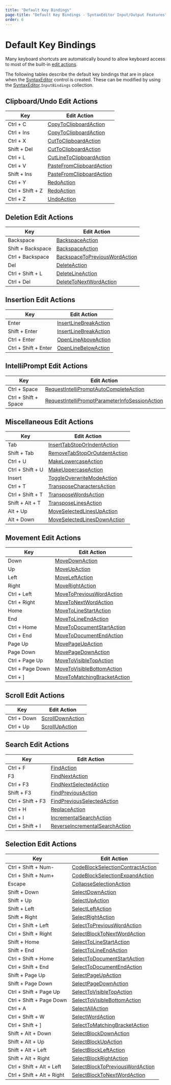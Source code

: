 ```yaml
---
title: "Default Key Bindings"
page-title: "Default Key Bindings - SyntaxEditor Input/Output Features"
order: 6
---
```

# Default Key Bindings

Many keyboard shortcuts are automatically bound to allow keyboard access to most of the built-in [edit actions](edit-actions.md).

The following tables describe the default key bindings that are in place when the [SyntaxEditor](xref:ActiproSoftware.UI.WinForms.Controls.SyntaxEditor.SyntaxEditor) control is created.  These can be modified by using the [SyntaxEditor](xref:ActiproSoftware.UI.WinForms.Controls.SyntaxEditor.SyntaxEditor).`InputBindings` collection.

## Clipboard/Undo Edit Actions

| Key | Edit Action |
|-----|-----|
| Ctrl + C | [CopyToClipboardAction](xref:ActiproSoftware.UI.WinForms.Controls.SyntaxEditor.EditActions.CopyToClipboardAction) |
| Ctrl + Ins | [CopyToClipboardAction](xref:ActiproSoftware.UI.WinForms.Controls.SyntaxEditor.EditActions.CopyToClipboardAction) |
| Ctrl + X | [CutToClipboardAction](xref:ActiproSoftware.UI.WinForms.Controls.SyntaxEditor.EditActions.CutToClipboardAction) |
| Shift + Del | [CutToClipboardAction](xref:ActiproSoftware.UI.WinForms.Controls.SyntaxEditor.EditActions.CutToClipboardAction) |
| Ctrl + L | [CutLineToClipboardAction](xref:ActiproSoftware.UI.WinForms.Controls.SyntaxEditor.EditActions.CutLineToClipboardAction) |
| Ctrl + V | [PasteFromClipboardAction](xref:ActiproSoftware.UI.WinForms.Controls.SyntaxEditor.EditActions.PasteFromClipboardAction) |
| Shift + Ins | [PasteFromClipboardAction](xref:ActiproSoftware.UI.WinForms.Controls.SyntaxEditor.EditActions.PasteFromClipboardAction) |
| Ctrl + Y | [RedoAction](xref:ActiproSoftware.UI.WinForms.Controls.SyntaxEditor.EditActions.RedoAction) |
| Ctrl + Shift + Z | [RedoAction](xref:ActiproSoftware.UI.WinForms.Controls.SyntaxEditor.EditActions.RedoAction) |
| Ctrl + Z | [UndoAction](xref:ActiproSoftware.UI.WinForms.Controls.SyntaxEditor.EditActions.UndoAction) |

## Deletion Edit Actions

| Key | Edit Action |
|-----|-----|
| Backspace | [BackspaceAction](xref:ActiproSoftware.UI.WinForms.Controls.SyntaxEditor.EditActions.BackspaceAction) |
| Shift + Backspace | [BackspaceAction](xref:ActiproSoftware.UI.WinForms.Controls.SyntaxEditor.EditActions.BackspaceAction) |
| Ctrl + Backspace | [BackspaceToPreviousWordAction](xref:ActiproSoftware.UI.WinForms.Controls.SyntaxEditor.EditActions.BackspaceToPreviousWordAction) |
| Del | [DeleteAction](xref:ActiproSoftware.UI.WinForms.Controls.SyntaxEditor.EditActions.DeleteAction) |
| Ctrl + Shift + L | [DeleteLineAction](xref:ActiproSoftware.UI.WinForms.Controls.SyntaxEditor.EditActions.DeleteLineAction) |
| Ctrl + Del | [DeleteToNextWordAction](xref:ActiproSoftware.UI.WinForms.Controls.SyntaxEditor.EditActions.DeleteToNextWordAction) |

## Insertion Edit Actions

| Key | Edit Action |
|-----|-----|
| Enter | [InsertLineBreakAction](xref:ActiproSoftware.UI.WinForms.Controls.SyntaxEditor.EditActions.InsertLineBreakAction) |
| Shift + Enter | [InsertLineBreakAction](xref:ActiproSoftware.UI.WinForms.Controls.SyntaxEditor.EditActions.InsertLineBreakAction) |
| Ctrl + Enter | [OpenLineAboveAction](xref:ActiproSoftware.UI.WinForms.Controls.SyntaxEditor.EditActions.OpenLineAboveAction) |
| Ctrl + Shift + Enter | [OpenLineBelowAction](xref:ActiproSoftware.UI.WinForms.Controls.SyntaxEditor.EditActions.OpenLineBelowAction) |

## IntelliPrompt Edit Actions

| Key | Edit Action |
|-----|-----|
| Ctrl + Space | [RequestIntelliPromptAutoCompleteAction](xref:ActiproSoftware.UI.WinForms.Controls.SyntaxEditor.EditActions.RequestIntelliPromptAutoCompleteAction) |
| Ctrl + Shift + Space | [RequestIntelliPromptParameterInfoSessionAction](xref:ActiproSoftware.UI.WinForms.Controls.SyntaxEditor.EditActions.RequestIntelliPromptParameterInfoSessionAction) |

## Miscellaneous Edit Actions

| Key | Edit Action |
|-----|-----|
| Tab | [InsertTabStopOrIndentAction](xref:ActiproSoftware.UI.WinForms.Controls.SyntaxEditor.EditActions.InsertTabStopOrIndentAction) |
| Shift + Tab | [RemoveTabStopOrOutdentAction](xref:ActiproSoftware.UI.WinForms.Controls.SyntaxEditor.EditActions.RemoveTabStopOrOutdentAction) |
| Ctrl + U | [MakeLowercaseAction](xref:ActiproSoftware.UI.WinForms.Controls.SyntaxEditor.EditActions.MakeLowercaseAction) |
| Ctrl + Shift + U | [MakeUppercaseAction](xref:ActiproSoftware.UI.WinForms.Controls.SyntaxEditor.EditActions.MakeUppercaseAction) |
| Insert | [ToggleOverwriteModeAction](xref:ActiproSoftware.UI.WinForms.Controls.SyntaxEditor.EditActions.ToggleOverwriteModeAction) |
| Ctrl + T | [TransposeCharactersAction](xref:ActiproSoftware.UI.WinForms.Controls.SyntaxEditor.EditActions.TransposeCharactersAction) |
| Ctrl + Shift + T | [TransposeWordsAction](xref:ActiproSoftware.UI.WinForms.Controls.SyntaxEditor.EditActions.TransposeWordsAction) |
| Shift + Alt + T | [TransposeLinesAction](xref:ActiproSoftware.UI.WinForms.Controls.SyntaxEditor.EditActions.TransposeLinesAction) |
| Alt + Up | [MoveSelectedLinesUpAction](xref:ActiproSoftware.UI.WinForms.Controls.SyntaxEditor.EditActions.MoveSelectedLinesUpAction) |
| Alt + Down | [MoveSelectedLinesDownAction](xref:ActiproSoftware.UI.WinForms.Controls.SyntaxEditor.EditActions.MoveSelectedLinesDownAction) |

## Movement Edit Actions

| Key | Edit Action |
|-----|-----|
| Down | [MoveDownAction](xref:ActiproSoftware.UI.WinForms.Controls.SyntaxEditor.EditActions.MoveDownAction) |
| Up  | [MoveUpAction](xref:ActiproSoftware.UI.WinForms.Controls.SyntaxEditor.EditActions.MoveUpAction) |
| Left | [MoveLeftAction](xref:ActiproSoftware.UI.WinForms.Controls.SyntaxEditor.EditActions.MoveLeftAction) |
| Right | [MoveRightAction](xref:ActiproSoftware.UI.WinForms.Controls.SyntaxEditor.EditActions.MoveRightAction) |
| Ctrl + Left | [MoveToPreviousWordAction](xref:ActiproSoftware.UI.WinForms.Controls.SyntaxEditor.EditActions.MoveToPreviousWordAction) |
| Ctrl + Right | [MoveToNextWordAction](xref:ActiproSoftware.UI.WinForms.Controls.SyntaxEditor.EditActions.MoveToNextWordAction) |
| Home | [MoveToLineStartAction](xref:ActiproSoftware.UI.WinForms.Controls.SyntaxEditor.EditActions.MoveToLineStartAction) |
| End | [MoveToLineEndAction](xref:ActiproSoftware.UI.WinForms.Controls.SyntaxEditor.EditActions.MoveToLineEndAction) |
| Ctrl + Home | [MoveToDocumentStartAction](xref:ActiproSoftware.UI.WinForms.Controls.SyntaxEditor.EditActions.MoveToDocumentStartAction) |
| Ctrl + End | [MoveToDocumentEndAction](xref:ActiproSoftware.UI.WinForms.Controls.SyntaxEditor.EditActions.MoveToDocumentEndAction) |
| Page Up | [MovePageUpAction](xref:ActiproSoftware.UI.WinForms.Controls.SyntaxEditor.EditActions.MovePageUpAction) |
| Page Down | [MovePageDownAction](xref:ActiproSoftware.UI.WinForms.Controls.SyntaxEditor.EditActions.MovePageDownAction) |
| Ctrl + Page Up | [MoveToVisibleTopAction](xref:ActiproSoftware.UI.WinForms.Controls.SyntaxEditor.EditActions.MoveToVisibleTopAction) |
| Ctrl + Page Down | [MoveToVisibleBottomAction](xref:ActiproSoftware.UI.WinForms.Controls.SyntaxEditor.EditActions.MoveToVisibleBottomAction) |
| Ctrl + ] | [MoveToMatchingBracketAction](xref:ActiproSoftware.UI.WinForms.Controls.SyntaxEditor.EditActions.MoveToMatchingBracketAction) |

## Scroll Edit Actions

| Key | Edit Action |
|-----|-----|
| Ctrl + Down | [ScrollDownAction](xref:ActiproSoftware.UI.WinForms.Controls.SyntaxEditor.EditActions.ScrollDownAction) |
| Ctrl + Up | [ScrollUpAction](xref:ActiproSoftware.UI.WinForms.Controls.SyntaxEditor.EditActions.ScrollUpAction) |

## Search Edit Actions

| Key | Edit Action |
|-----|-----|
| Ctrl + F | [FindAction](xref:ActiproSoftware.UI.WinForms.Controls.SyntaxEditor.EditActions.FindAction) |
| F3  | [FindNextAction](xref:ActiproSoftware.UI.WinForms.Controls.SyntaxEditor.EditActions.FindNextAction) |
| Ctrl + F3 | [FindNextSelectedAction](xref:ActiproSoftware.UI.WinForms.Controls.SyntaxEditor.EditActions.FindNextSelectedAction) |
| Shift + F3 | [FindPreviousAction](xref:ActiproSoftware.UI.WinForms.Controls.SyntaxEditor.EditActions.FindPreviousAction) |
| Ctrl + Shift + F3 | [FindPreviousSelectedAction](xref:ActiproSoftware.UI.WinForms.Controls.SyntaxEditor.EditActions.FindPreviousSelectedAction) |
| Ctrl + H | [ReplaceAction](xref:ActiproSoftware.UI.WinForms.Controls.SyntaxEditor.EditActions.ReplaceAction) |
| Ctrl + I | [IncrementalSearchAction](xref:ActiproSoftware.UI.WinForms.Controls.SyntaxEditor.EditActions.IncrementalSearchAction) |
| Ctrl + Shift + I | [ReverseIncrementalSearchAction](xref:ActiproSoftware.UI.WinForms.Controls.SyntaxEditor.EditActions.ReverseIncrementalSearchAction) |

## Selection Edit Actions

| Key | Edit Action |
|-----|-----|
| Ctrl + Shift + Num- | [CodeBlockSelectionContractAction](xref:ActiproSoftware.UI.WinForms.Controls.SyntaxEditor.EditActions.CodeBlockSelectionContractAction) |
| Ctrl + Shift + Num+ | [CodeBlockSelectionExpandAction](xref:ActiproSoftware.UI.WinForms.Controls.SyntaxEditor.EditActions.CodeBlockSelectionExpandAction) |
| Escape | [CollapseSelectionAction](xref:ActiproSoftware.UI.WinForms.Controls.SyntaxEditor.EditActions.CollapseSelectionAction) |
| Shift + Down | [SelectDownAction](xref:ActiproSoftware.UI.WinForms.Controls.SyntaxEditor.EditActions.SelectDownAction) |
| Shift + Up | [SelectUpAction](xref:ActiproSoftware.UI.WinForms.Controls.SyntaxEditor.EditActions.SelectUpAction) |
| Shift + Left | [SelectLeftAction](xref:ActiproSoftware.UI.WinForms.Controls.SyntaxEditor.EditActions.SelectLeftAction) |
| Shift + Right | [SelectRightAction](xref:ActiproSoftware.UI.WinForms.Controls.SyntaxEditor.EditActions.SelectRightAction) |
| Ctrl + Shift + Left | [SelectToPreviousWordAction](xref:ActiproSoftware.UI.WinForms.Controls.SyntaxEditor.EditActions.SelectToPreviousWordAction) |
| Ctrl + Shift + Right | [SelectBlockToNextWordAction](xref:ActiproSoftware.UI.WinForms.Controls.SyntaxEditor.EditActions.SelectBlockToNextWordAction) |
| Shift + Home | [SelectToLineStartAction](xref:ActiproSoftware.UI.WinForms.Controls.SyntaxEditor.EditActions.SelectToLineStartAction) |
| Shift + End | [SelectToLineEndAction](xref:ActiproSoftware.UI.WinForms.Controls.SyntaxEditor.EditActions.SelectToLineEndAction) |
| Ctrl + Shift + Home | [SelectToDocumentStartAction](xref:ActiproSoftware.UI.WinForms.Controls.SyntaxEditor.EditActions.SelectToDocumentStartAction) |
| Ctrl + Shift + End | [SelectToDocumentEndAction](xref:ActiproSoftware.UI.WinForms.Controls.SyntaxEditor.EditActions.SelectToDocumentEndAction) |
| Shift + Page Up | [SelectPageUpAction](xref:ActiproSoftware.UI.WinForms.Controls.SyntaxEditor.EditActions.SelectPageUpAction) |
| Shift + Page Down | [SelectPageDownAction](xref:ActiproSoftware.UI.WinForms.Controls.SyntaxEditor.EditActions.SelectPageDownAction) |
| Ctrl + Shift + Page Up | [SelectToVisibleTopAction](xref:ActiproSoftware.UI.WinForms.Controls.SyntaxEditor.EditActions.SelectToVisibleTopAction) |
| Ctrl + Shift + Page Down | [SelectToVisibleBottomAction](xref:ActiproSoftware.UI.WinForms.Controls.SyntaxEditor.EditActions.SelectToVisibleBottomAction) |
| Ctrl + A | [SelectAllAction](xref:ActiproSoftware.UI.WinForms.Controls.SyntaxEditor.EditActions.SelectAllAction) |
| Ctrl + Shift + W | [SelectWordAction](xref:ActiproSoftware.UI.WinForms.Controls.SyntaxEditor.EditActions.SelectWordAction) |
| Ctrl + Shift + ] | [SelectToMatchingBracketAction](xref:ActiproSoftware.UI.WinForms.Controls.SyntaxEditor.EditActions.SelectToMatchingBracketAction) |
| Shift + Alt + Down | [SelectBlockDownAction](xref:ActiproSoftware.UI.WinForms.Controls.SyntaxEditor.EditActions.SelectBlockDownAction) |
| Shift + Alt + Up | [SelectBlockUpAction](xref:ActiproSoftware.UI.WinForms.Controls.SyntaxEditor.EditActions.SelectBlockUpAction) |
| Shift + Alt + Left | [SelectBlockLeftAction](xref:ActiproSoftware.UI.WinForms.Controls.SyntaxEditor.EditActions.SelectBlockLeftAction) |
| Shift + Alt + Right | [SelectBlockRightAction](xref:ActiproSoftware.UI.WinForms.Controls.SyntaxEditor.EditActions.SelectBlockRightAction) |
| Ctrl + Shift + Alt + Left | [SelectBlockToPreviousWordAction](xref:ActiproSoftware.UI.WinForms.Controls.SyntaxEditor.EditActions.SelectBlockToPreviousWordAction) |
| Ctrl + Shift + Alt + Right | [SelectBlockToNextWordAction](xref:ActiproSoftware.UI.WinForms.Controls.SyntaxEditor.EditActions.SelectBlockToNextWordAction) |
